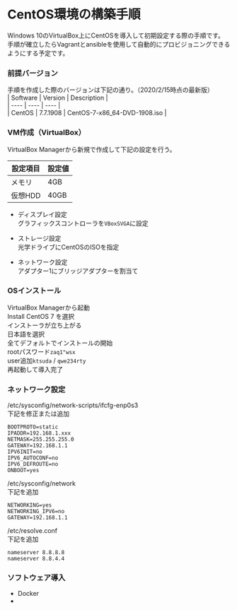 # CentOS環境の構築手順
Windows 10のVirtualBox上にCentOSを導入して初期設定する際の手順です。  
手順が確立したらVagrantとansibleを使用して自動的にプロビジョニングできるようにする予定です。

### 前提バージョン
手順を作成した際のバージョンは下記の通り。（2020/2/15時点の最新版）  
|  Software  |  Version  |  Description  |    
| ---- | ---- |  ----  |  
|  CentOS  |  7.7.1908  |  CentOS-7-x86_64-DVD-1908.iso  |  


### VM作成（VirtualBox）
VirtualBox Managerから新規で作成して下記の設定を行う。  

|  設定項目  |  設定値  |  
| ---- | ---- |  
|  メモリ  |  4GB  |  
|  仮想HDD  |  40GB  |  

- ディスプレイ設定  
グラフィックスコントローラを`VBoxSVGA`に設定  
  
- ストレージ設定  
光学ドライブにCentOSのISOを指定  
  
- ネットワーク設定  
アダプター1にブリッジアダプターを割当て  

### OSインストール
VirtualBox Managerから起動  
Install CentOS 7 を選択  
インストーラが立ち上がる  
日本語を選択  
全てデフォルトでインストールの開始  
rootパスワード`zaq1"wsx`  
user追加`ktsuda` / `qwe234rty`  
再起動して導入完了  

### ネットワーク設定
/etc/sysconfig/network-scripts/ifcfg-enp0s3  
下記を修正または追加
```
BOOTPROTO=static
IPADDR=192.168.1.xxx
NETMASK=255.255.255.0
GATEWAY=192.168.1.1
IPV6INIT=no
IPV6_AUTOCONF=no
IPV6_DEFROUTE=no
ONBOOT=yes
```
/etc/sysconfig/network  
下記を追加
```
NETWORKING=yes
NETWORKING_IPV6=no
GATEWAY=192.168.1.1
```

/etc/resolve.conf  
下記を追加
```
nameserver 8.8.8.8
nameserver 8.8.4.4
```

### ソフトウェア導入
- Docker
- 

